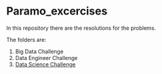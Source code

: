 # Paramo_excercises

In this repository there are the resolutions for the problems. 

The folders are:
1. Big Data Challenge
2. Data Engineer Challenge
3. [Data Science Challenge](https://github.com/adanfaraminian/Paramo_excercises/tree/main/Data_Science_Challenge)
